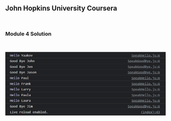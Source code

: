## John Hopkins University Coursera

<br>

### Module 4 Solution

<br>

![Developer](./images/module3-solution-img1.png)

